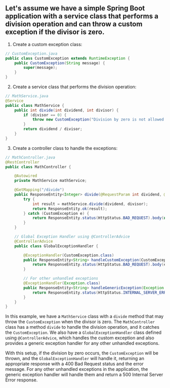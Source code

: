 ## Let's assume we have a simple Spring Boot application with a service class that performs a division operation and can throw a custom exception if the divisor is zero.

1. Create a custom exception class:

```java
// CustomException.java
public class CustomException extends RuntimeException {
    public CustomException(String message) {
        super(message);
    }
}
```

2. Create a service class that performs the division operation:

```java
// MathService.java
@Service
public class MathService {
    public int divide(int dividend, int divisor) {
        if (divisor == 0) {
            throw new CustomException("Division by zero is not allowed!");
        }
        return dividend / divisor;
    }
}
```

3. Create a controller class to handle the exceptions:

```java
// MathController.java
@RestController
public class MathController {

    @Autowired
    private MathService mathService;

    @GetMapping("/divide")
    public ResponseEntity<Integer> divide(@RequestParam int dividend, @RequestParam int divisor) {
        try {
            int result = mathService.divide(dividend, divisor);
            return ResponseEntity.ok(result);
        } catch (CustomException e) {
            return ResponseEntity.status(HttpStatus.BAD_REQUEST).body(null);
        }
    }

    // Global Exception Handler using @ControllerAdvice
    @ControllerAdvice
    public class GlobalExceptionHandler {

        @ExceptionHandler(CustomException.class)
        public ResponseEntity<String> handleCustomException(CustomException ex) {
            return ResponseEntity.status(HttpStatus.BAD_REQUEST).body(ex.getMessage());
        }

        // For other unhandled exceptions
        @ExceptionHandler(Exception.class)
        public ResponseEntity<String> handleGenericException(Exception ex) {
            return ResponseEntity.status(HttpStatus.INTERNAL_SERVER_ERROR).body("An unexpected error occurred.");
        }
    }
}
```

In this example, we have a `MathService` class with a `divide` method that may throw the `CustomException` when the divisor is zero. The `MathController` class has a method `divide` to handle the division operation, and it catches the `CustomException`. We also have a `GlobalExceptionHandler` class defined using `@ControllerAdvice`, which handles the custom exception and also provides a generic exception handler for any other unhandled exceptions.

With this setup, if the division by zero occurs, the `CustomException` will be thrown, and the `GlobalExceptionHandler` will handle it, returning an appropriate response with a 400 Bad Request status and the error message. For any other unhandled exceptions in the application, the generic exception handler will handle them and return a 500 Internal Server Error response.
